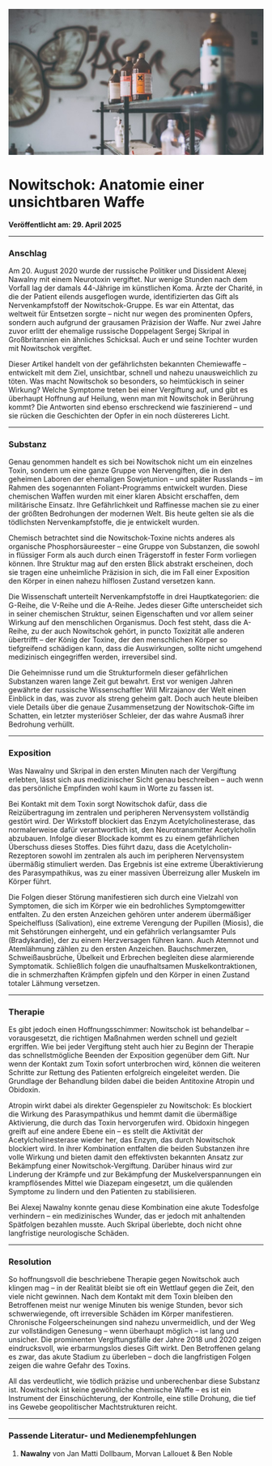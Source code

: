 ![Blogbild](/assets/cover-images/Artikel-20.jpg)

# Nowitschok: Anatomie einer unsichtbaren Waffe

**Veröffentlicht am: 29. April 2025**

---

### Anschlag

Am 20. August 2020 wurde der russische Politiker und Dissident Alexej Nawalny mit einem Neurotoxin vergiftet. Nur wenige Stunden nach dem Vorfall lag der damals 44-Jährige im künstlichen Koma. Ärzte der Charité, in die der Patient eilends ausgeflogen wurde, identifizierten das Gift als Nervenkampfstoff der Nowitschok-Gruppe. Es war ein Attentat, das weltweit für Entsetzen sorgte – nicht nur wegen des prominenten Opfers, sondern auch aufgrund der grausamen Präzision der Waffe. Nur zwei Jahre zuvor erlitt der ehemalige russische Doppelagent Sergej Skripal in Großbritannien ein ähnliches Schicksal. Auch er und seine Tochter wurden mit Nowitschok vergiftet.

Dieser Artikel handelt von der gefährlichsten bekannten Chemiewaffe – entwickelt mit dem Ziel, unsichtbar, schnell und nahezu unausweichlich zu töten. Was macht Nowitschok so besonders, so heimtückisch in seiner Wirkung? Welche Symptome treten bei einer Vergiftung auf, und gibt es überhaupt Hoffnung auf Heilung, wenn man mit Nowitschok in Berührung kommt? Die Antworten sind ebenso erschreckend wie faszinierend – und sie rücken die Geschichten der Opfer in ein noch düstereres Licht.

---

### Substanz

Genau genommen handelt es sich bei Nowitschok nicht um ein einzelnes Toxin, sondern um eine ganze Gruppe von Nervengiften, die in den geheimen Laboren der ehemaligen Sowjetunion – und später Russlands – im Rahmen des sogenannten Foliant-Programms entwickelt wurden. Diese chemischen Waffen wurden mit einer klaren Absicht erschaffen, dem militärische Einsatz. Ihre Gefährlichkeit und Raffinesse machen sie zu einer der größten Bedrohungen der modernen Welt. Bis heute gelten sie als die tödlichsten Nervenkampfstoffe, die je entwickelt wurden.

Chemisch betrachtet sind die Nowitschok-Toxine nichts anderes als organische Phosphorsäureester – eine Gruppe von Substanzen, die sowohl in flüssiger Form als auch durch einen Trägerstoff in fester Form vorliegen können. Ihre Struktur mag auf den ersten Blick abstrakt erscheinen, doch sie tragen eine unheimliche Präzision in sich, die im Fall einer Exposition den Körper in einen nahezu hilflosen Zustand versetzen kann.

Die Wissenschaft unterteilt Nervenkampfstoffe in drei Hauptkategorien: die G-Reihe, die V-Reihe und die A-Reihe. Jedes dieser Gifte unterscheidet sich in seiner chemischen Struktur, seinen Eigenschaften und vor allem seiner Wirkung auf den menschlichen Organismus. Doch fest steht, dass die A-Reihe, zu der auch Nowitschok gehört, in puncto Toxizität alle anderen übertrifft – der König der Toxine, der den menschlichen Körper so tiefgreifend schädigen kann, dass die Auswirkungen, sollte nicht umgehend medizinisch eingegriffen werden, irreversibel sind.

Die Geheimnisse rund um die Strukturformeln dieser gefährlichen Substanzen waren lange Zeit gut bewahrt. Erst vor wenigen Jahren gewährte der russische Wissenschaftler Will Mirzajanov der Welt einen Einblick in das, was zuvor als streng geheim galt. Doch auch heute bleiben viele Details über die genaue Zusammensetzung der Nowitschok-Gifte im Schatten, ein letzter mysteriöser Schleier, der das wahre Ausmaß ihrer Bedrohung verhüllt.

---

### Exposition

Was Nawalny und Skripal in den ersten Minuten nach der Vergiftung erlebten, lässt sich aus medizinischer Sicht genau beschreiben – auch wenn das persönliche Empfinden wohl kaum in Worte zu fassen ist.

Bei Kontakt mit dem Toxin sorgt Nowitschok dafür, dass die Reizübertragung im zentralen und peripheren Nervensystem vollständig gestört wird. Der Wirkstoff blockiert das Enzym Acetylcholinesterase, das normalerweise dafür verantwortlich ist, den Neurotransmitter Acetylcholin abzubauen. Infolge dieser Blockade kommt es zu einem gefährlichen Überschuss dieses Stoffes. Dies führt dazu, dass die Acetylcholin-Rezeptoren sowohl im zentralen als auch im peripheren Nervensystem übermäßig stimuliert werden. Das Ergebnis ist eine extreme Überaktivierung des Parasympathikus, was zu einer massiven Überreizung aller Muskeln im Körper führt.

Die Folgen dieser Störung manifestieren sich durch eine Vielzahl von Symptomen, die sich im Körper wie ein bedrohliches Symptomgewitter entfalten. Zu den ersten Anzeichen gehören unter anderem übermäßiger Speichelfluss (Salivation), eine extreme Verengung der Pupillen (Miosis), die mit Sehstörungen einhergeht, und ein gefährlich verlangsamter Puls (Bradykardie), der zu einem Herzversagen führen kann. Auch Atemnot und Atemlähmung zählen zu den ersten Anzeichen. Bauchschmerzen, Schweißausbrüche, Übelkeit und Erbrechen begleiten diese alarmierende Symptomatik. Schließlich folgen die unaufhaltsamen Muskelkontraktionen, die in schmerzhaften Krämpfen gipfeln und den Körper in einen Zustand totaler Lähmung versetzen.

---

### Therapie

Es gibt jedoch einen Hoffnungsschimmer: Nowitschok ist behandelbar – vorausgesetzt, die richtigen Maßnahmen werden schnell und gezielt ergriffen. Wie bei jeder Vergiftung steht auch hier zu Beginn der Therapie das schnellstmögliche Beenden der Exposition gegenüber dem Gift. Nur wenn der Kontakt zum Toxin sofort unterbrochen wird, können die weiteren Schritte zur Rettung des Patienten erfolgreich eingeleitet werden. Die Grundlage der Behandlung bilden dabei die beiden Antitoxine Atropin und Obidoxin.

Atropin wirkt dabei als direkter Gegenspieler zu Nowitschok: Es blockiert die Wirkung des Parasympathikus und hemmt damit die übermäßige Aktivierung, die durch das Toxin hervorgerufen wird. Obidoxin hingegen greift auf eine andere Ebene ein – es stellt die Aktivität der Acetylcholinesterase wieder her, das Enzym, das durch Nowitschok blockiert wird. In ihrer Kombination entfalten die beiden Substanzen ihre volle Wirkung und bieten damit den effektivsten bekannten Ansatz zur Bekämpfung einer Nowitschok-Vergiftung. Darüber hinaus wird zur Linderung der Krämpfe und zur Bekämpfung der Muskelverspannungen ein krampflösendes Mittel wie Diazepam eingesetzt, um die quälenden Symptome zu lindern und den Patienten zu stabilisieren.

Bei Alexej Nawalny konnte genau diese Kombination eine akute Todesfolge verhindern – ein medizinisches Wunder, das er jedoch mit anhaltenden Spätfolgen bezahlen musste. Auch Skripal überlebte, doch nicht ohne langfristige neurologische Schäden.

---

### Resolution

So hoffnungsvoll die beschriebene Therapie gegen Nowitschok auch klingen mag – in der Realität bleibt sie oft ein Wettlauf gegen die Zeit, den viele nicht gewinnen. Nach dem Kontakt mit dem Toxin bleiben den Betroffenen meist nur wenige Minuten bis wenige Stunden, bevor sich schwerwiegende, oft irreversible Schäden im Körper manifestieren. Chronische Folgeerscheinungen sind nahezu unvermeidlich, und der Weg zur vollständigen Genesung – wenn überhaupt möglich – ist lang und unsicher. Die prominenten Vergiftungsfälle der Jahre 2018 und 2020 zeigen eindrucksvoll, wie erbarmungslos dieses Gift wirkt. Den Betroffenen gelang es zwar, das akute Stadium zu überleben – doch die langfristigen Folgen zeigen die wahre Gefahr des Toxins.

All das verdeutlicht, wie tödlich präzise und unberechenbar diese Substanz ist. Nowitschok ist keine gewöhnliche chemische Waffe – es ist ein Instrument der Einschüchterung, der Kontrolle, eine stille Drohung, die tief ins Gewebe geopolitischer Machtstrukturen reicht.

---

### Passende Literatur- und Medienempfehlungen

<a id="Referenzen"></a>

1. **Nawalny** von Jan Matti Dollbaum, Morvan Lallouet & Ben Noble